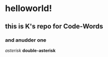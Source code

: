 
# helloworld!
## this is K's repo for Code-Words
### and anudder one

*asterisk*
**double-asterisk** 

